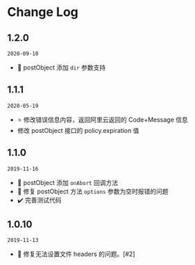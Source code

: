 # Change Log

## 1.2.0
`2020-09-10`
- :star2: postObject 添加 `dir` 参数支持

## 1.1.1
`2020-05-19`
- :star: 修改错误信息内容，返回阿里云返回的 Code+Message 信息
- 修改 postObject 接口的 policy.expiration 值

## 1.1.0
`2019-11-16`

- :star2: postObject 添加 `onAbort` 回调方法
- :bug: 修复 postObject 方法 `options` 参数为空时报错的问题
- :heavy_check_mark: 完善测试代码

## 1.0.10
`2019-11-13`

- :bug: 修复无法设置文件 headers 的问题。[#2]
